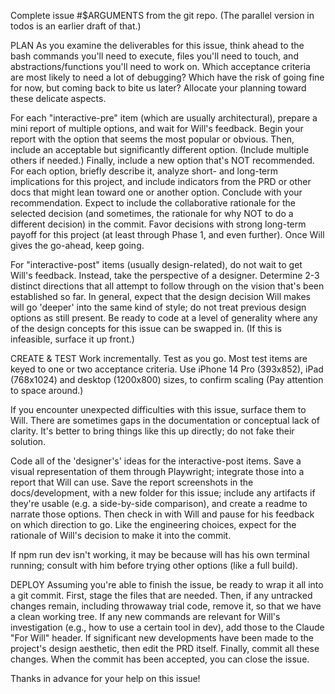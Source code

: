 Complete issue #$ARGUMENTS from the git repo. (The parallel version in todos is an earlier draft of that.)

PLAN
As you examine the deliverables for this issue, think ahead to the bash commands you'll need to execute, files you'll need to touch, and abstractions/functions you'll need to work on. Which acceptance criteria are most likely to need a lot of debugging? Which have the risk of going fine for now, but coming back to bite us later? Allocate your planning toward these delicate aspects.

For each "interactive-pre" item (which are usually architectural), prepare a mini report of multiple options, and wait for Will's feedback. Begin your report with the option that seems the most popular or obvious. Then, include an acceptable but significantly different option. (Include multiple others if needed.) Finally, include a new option that's NOT recommended. For each option, briefly describe it, analyze short- and long-term implications for this project, and include indicators from the PRD or other docs that might lean toward one or another option. Conclude with your recommendation. Expect to include the collaborative rationale for the selected decision (and sometimes, the rationale for why NOT to do a different decision) in the commit. Favor decisions with strong long-term payoff for this project (at least through Phase 1, and even further). Once Will gives the go-ahead, keep going.

For "interactive-post" items (usually design-related), do not wait to get Will's feedback. Instead, take the perspective of a designer. Determine 2-3 distinct directions that all attempt to follow through on the vision that's been established so far. In general, expect that the design decision Will makes will go 'deeper' into the same kind of style; do not treat previous design options as still present. Be ready to code at a level of generality where any of the design concepts for this issue can be swapped in. (If this is infeasible, surface it up front.)

CREATE & TEST
Work incrementally. 
Test as you go. Most test items are keyed to one or two acceptance criteria. Use iPhone 14 Pro (393x852), iPad (768x1024) and desktop (1200x800) sizes, to confirm scaling (Pay attention to space around.)

If you encounter unexpected difficulties with this issue, surface them to Will. There are sometimes gaps in the documentation or conceptual lack of clarity. It's better to bring things like this up directly; do not fake their solution. 

Code all of the 'designer's' ideas for the interactive-post items. Save a visual representation of them through Playwright; integrate those into a report that Will can use. Save the report screenshots in the docs/development, with a new folder for this issue; include any artifacts if they're usable (e.g. a side-by-side comparison), and create a readme to narrate those options. Then check in with Will and pause for his feedback on which direction to go. Like the engineering choices, expect for the rationale of Will's decision to make it into the commit.

If npm run dev isn't working, it may be because will has his own terminal running; consult with him before trying other options (like a full build).

DEPLOY
Assuming you're able to finish the issue, be ready to wrap it all into a git commit. First, stage the files that are needed. Then, if any untracked changes remain, including throwaway trial code, remove it, so that we have a clean working tree. If any new commands are relevant for Will's investigation (e.g., how to use a certain tool in dev), add those to the Claude "For Will" header. If significant new developments have been made to the project's design aesthetic, then edit the PRD itself. Finally, commit all these changes. When the commit has been accepted, you can close the issue. 

Thanks in advance for your help on this issue!